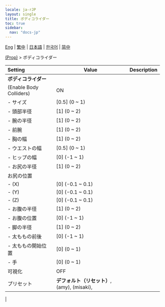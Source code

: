 ```yaml
---
locale: ja-rJP
layout: single
title: ボディコライダー
toc: true
sidebar:
  nav: "docs-jp"
---
```

[Eng](/dancexr/menu/2025.4/prop/body_colliders) | [繁中](/tw/dancexr/menu/2025.4/prop/body_colliders) | [日本語](/jp/dancexr/menu/2025.4/prop/body_colliders) | [한국어](/kr/dancexr/menu/2025.4/prop/body_colliders) | [简中](/zh/dancexr/menu/2025.4/prop/body_colliders)

[(Prop)](../menu#(Prop)) > ボディコライダー



| Setting | Value | Description |
| :--- | --- | :--- |
|**ボディコライダー** | | 
| (Enable Body Colliders) | ON | 
|- サイズ | [0.5] (0 ~ 1) | 
|- 頭部半径 | [1] (0 ~ 2) | 
|- 腕の半径 | [1] (0 ~ 2) | 
|- 前腕 | [1] (0 ~ 2) | 
|- 胸の幅 | [1] (0 ~ 2) | 
|- ウエストの幅 | [0.5] (0 ~ 1) | 
|- ヒップの幅 | [0] (-1 ~ 1) | 
|- お尻の半径 | [1] (0 ~ 2) | 
| お尻の位置 || 
|- (X) | [0] (-0.1 ~ 0.1) | 
|- (Y) | [0] (-0.1 ~ 0.1) | 
|- (Z) | [0] (-0.1 ~ 0.1) | 
|- お腹の半径 | [1] (0 ~ 2) | 
|- お腹の位置 | [0] (-1 ~ 1) | 
|- 脚の半径 | [1] (0 ~ 2) | 
|- 太ももの前後 | [0] (-1 ~ 1) | 
|- 太ももの開始位置 | [0] (0 ~ 1) | 
|- 手 | [0] (0 ~ 1) | 
| 可視化 | OFF | 
| プリセット | **デフォルト（リセット）**, (amy), (misaki),  |  |
|
